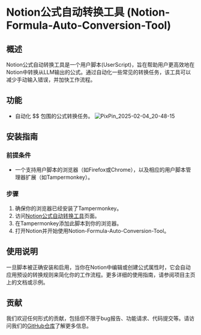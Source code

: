 
# Notion公式自动转换工具 (Notion-Formula-Auto-Conversion-Tool)

## 概述
Notion公式自动转换工具是一个用户脚本(UserScript)，旨在帮助用户更高效地在Notion中转换从LLM输出的公式。通过自动化一些常见的转换任务，该工具可以减少手动输入错误，并加快工作流程。

## 功能
- 自动化 $$ 包围的公式转换任务。
![PixPin_2025-02-04_20-48-15](https://github.com/user-attachments/assets/46c4177d-31cc-4c37-9a26-bbbff2195072)

## 安装指南

### 前提条件
- 一个支持用户脚本的浏览器（如Firefox或Chrome），以及相应的用户脚本管理器扩展（如Tampermonkey）。

### 步骤
1. 确保你的浏览器已经安装了Tampermonkey。
2. 访问[Notion公式自动转换工具]([https://github.com/skyance/Notion-Formula-Auto-Conversion-Tool/blob/main/Notion-Formula-Auto-Conversion-Tool-1.3.user.js](https://greasyfork.org/zh-CN/scripts/525730-notion-%E5%85%AC%E5%BC%8F%E8%87%AA%E5%8A%A8%E8%BD%AC%E6%8D%A2%E5%B7%A5%E5%85%B7/code))页面。
3. 在Tampermonkey添加此脚本到你的浏览器。
4. 打开Notion并开始使用Notion-Formula-Auto-Conversion-Tool。

## 使用说明
一旦脚本被正确安装和启用，当你在Notion中编辑或创建公式属性时，它会自动应用预设的转换规则来简化你的工作流程。更多详细的使用指南，请参阅项目主页上的文档或示例。

## 贡献
我们欢迎任何形式的贡献，包括但不限于bug报告、功能请求、代码提交等。请访问我们的[GitHub仓库](https://github.com/skyance/Notion-Formula-Auto-Conversion-Tool)了解更多信息。
